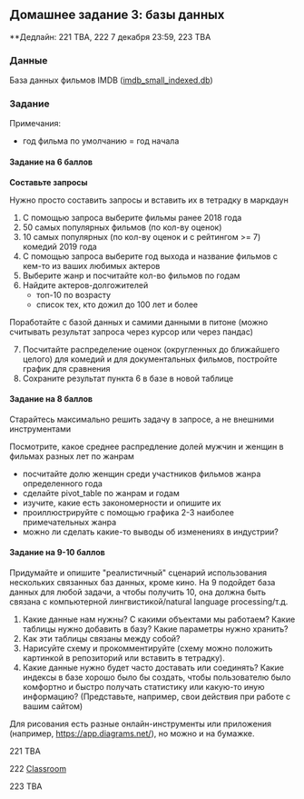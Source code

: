 ## Домашнее задание 3: базы данных

**Дедлайн: 221 TBA, 222 7 декабря 23:59, 223 TBA

### Данные

База данных фильмов IMDB ([imdb_small_indexed.db](https://disk.yandex.ru/d/GOxdLhob7et7Hw?w=1))

### Задание

Примечания:
- год фильма по умолчанию = год начала

#### Задание на 6 баллов

**Составьте запросы**

Нужно просто составить запросы и вставить их в тетрадку в маркдаун

1. С помощью запроса выберите фильмы ранее 2018 года 
2. 50 самых популярных фильмов (по кол-ву оценок)
3. 10 самых популярных (по кол-ву оценок и с рейтингом >= 7) комедий 2019 года
4. С помощью запроса выберите год выхода и название фильмов с кем-то из ваших любимых актеров
5. Выберите жанр и посчитайте кол-во фильмов по годам
6. Найдите актеров-долгожителей
    - топ-10 по возрасту
    - список тех, кто дожил до 100 лет и более

Поработайте с базой данных и самими данными в питоне (можно считывать результат запроса через курсор или через пандас)

7. Посчитайте распределение оценок (округленных до ближайшего целого) для комедий и для документальных фильмов, постройте график для сравнения
8. Сохраните результат пункта 6 в базе в новой таблице

#### Задание на 8 баллов

Cтарайтесь максимально решить задачу в запросе, а не внешними инструментами

Посмотрите, какое среднее распредление долей мужчин и женщин в фильмах разных лет по жанрам
  - посчитайте долю женщин среди участников фильмов жанра определенного года
  - сделайте pivot_table по жанрам и годам
  - изучите, какие есть закономерности и опишите их
  - проиллюстрируйте с помощью графика 2-3 наиболее примечательных жанра
  - можно ли сделать какие-то выводы об изменениях в индустрии?

#### Задание на 9-10 баллов
Придумайте и опишите "реалистичный" сценарий использования нескольких связанных баз данных, кроме кино. На 9 подойдет база данных для любой задачи, а чтобы получить 10, она должна быть связана с компьютерной лингвистикой/natural language processing/т.д.

1. Какие данные нам нужны? С какими объектами мы работаем? Какие таблицы нужно добавить в базу? Какие параметры нужно хранить?
2. Как эти таблицы связаны между собой?
3. Нарисуйте схему и прокомментируйте (схему можно положить картинкой в репозиторий или вставить в тетрадку).
4. Какие данные нужно будет часто доставать или соединять? Какие индексы в базе хорошо было бы создать, чтобы пользователю было комфортно и быстро получать статистику или какую-то иную информацию? (Представьте, например, свои действия при работе с вашим сайтом)

Для рисования есть разные онлайн-инструменты или приложения (например, https://app.diagrams.net/), но можно и на бумажке.

221 TBA

222 [Classroom](https://classroom.github.com/a/7pkEnghh)

223 TBA
